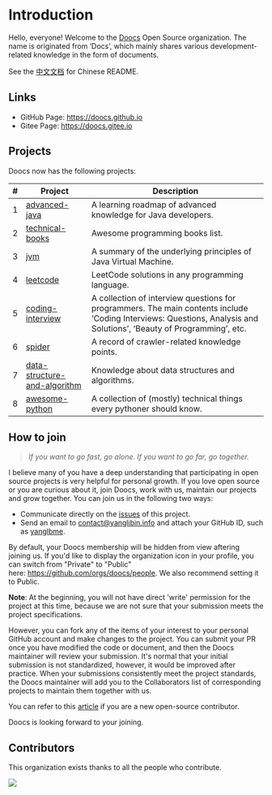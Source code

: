 # Introduction
Hello, everyone! Welcome to the [Doocs](https://github.com/doocs) Open Source organization. The name is originated from ‘Docs’, which mainly shares various development-related knowledge in the form of documents.

See the [中文文档](README_CN.md) for Chinese README.

## Links
- GitHub Page: https://doocs.github.io
- Gitee Page: https://doocs.gitee.io

## Projects
Doocs now has the following projects:

| # | Project | Description |
|---|---|---|
| 1 | [advanced-java](https://github.com/doocs/advanced-java) | A learning roadmap of advanced knowledge for Java developers. |
| 2 | [technical-books](https://github.com/doocs/technical-books) | Awesome programming books list. |
| 3 | [jvm](https://github.com/doocs/jvm) | A summary of the underlying principles of Java Virtual Machine. |
| 4 | [leetcode](https://github.com/doocs/leetcode) | LeetCode solutions in any programming language. |
| 5 | [coding-interview](https://github.com/doocs/coding-interview) | A collection of interview questions for programmers. The main contents include ‘Coding Interviews: Questions, Analysis and Solutions’, ‘Beauty of Programming’, etc. |
| 6 | [spider](https://github.com/doocs/spider) | A record of crawler-related knowledge points. |
| 7 | [data-structure-and-algorithm](https://github.com/doocs/data-structure-and-algorithm) | Knowledge about data structures and algorithms. |
| 8 | [awesome-python](https://github.com/doocs/awesome-python) | A collection of (mostly) technical things every pythoner should know. |


## How to join
> *If you want to go fast, go alone. If you want to go far, go together.*

I believe many of you have a deep understanding that participating in open source projects is very helpful for personal growth. If you love open source or you are curious about it, join Doocs, work with us, maintain our projects and grow together. You can join us in the following two ways:

- Communicate directly on the [issues](https://github.com/doocs/https://github.com/doocs/doocs.github.io/issues) of this project.
- Send an email to [contact@yanglibin.info](mailto:contact@yanglibin.info) and attach your GitHub ID, such as [yanglbme](https://github.com/yanglbme).

By default, your Doocs membership will be hidden from view aftering joining us. If you'd like to display the organization icon in your profile, you can switch from "Private" to "Public" here: https://github.com/orgs/doocs/people. We also recommend setting it to Public.

**Note**: At the beginning, you will not have direct 'write' permission for the project at this time, because we are not sure that your submission meets the project specifications.

However, you can fork any of the items of your interest to your personal GitHub account and make changes to the project. You can submit your PR once you have modified the code or document, and then the Doocs maintainer will review your submission. It's normal that your initial submission is not standardized, however, it would be improved after practice. When your submissions consistently meet the project standards, the Doocs maintainer will add you to the Collaborators list of corresponding projects to maintain them together with us.

You can refer to this [article](https://github.com/firstcontributions/first-contributions/blob/master/README.md) if you are a new open-source contributor.

Doocs is looking forward to your joining.

## Contributors
This organization exists thanks to all the people who contribute. 

<a href="https://opencollective.com/doocs/contributors.svg?width=890&button=true"><img src="https://opencollective.com/doocs/contributors.svg?width=890&button=false" /></a>